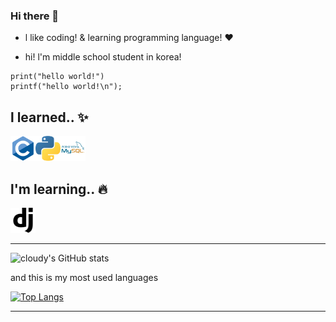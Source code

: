 ### Hi there 👋





  * l like coding! & learning programming language!   ♥

   * hi! l'm middle school student in korea!



   ```
   print("hello world!")
   printf("hello world!\n");
   ```


## l learned.. ✨

  <img src="https://github.com/cloudyON/cloudyON/blob/main/c (1).png" width="40" height="40"><img src="https://github.com/cloudyON/cloudyON/blob/main/python (1).png" width="40" height="40"><img src="https://github.com/cloudyON/cloudyON/blob/main/mysql (1).png" width="40" height="40">









## l'm learning.. 🔥

  <img src="https://github.com/cloudyON/cloudyON/blob/main/django.svg" width="40" height="40">




------------------------------------------

![cloudy's GitHub stats](https://github-readme-stats.vercel.app/api?username=cloudyON&show_icons=true&theme=tokyonight)

and this is my most used languages

[![Top Langs](https://github-readme-stats.vercel.app/api/top-langs/?username=cloudyOn&layout=compact)](https://github.com/anuraghazra/github-readme-stats)


------------------------------------------
